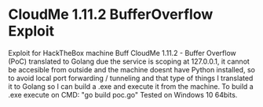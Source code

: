 # CloudMe 1.11.2 BufferOverflow Exploit

Exploit for HackTheBox machine Buff
CloudMe 1.11.2 - Buffer Overflow (PoC) translated to Golang due the service is scoping at 127.0.0.1, it cannot be accesible from outside and the machine doesnt have Python installed, so to avoid local port forwarding / tunneling and that type of things I translated it to Golang so I can build a .exe and execute it from the machine.
To build a .exe execute on CMD: "go build poc.go"
Tested on Windows 10 64bits.
